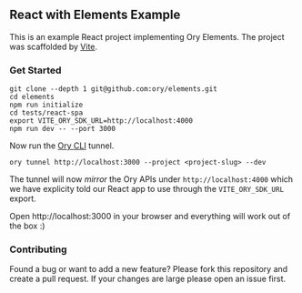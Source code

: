 ## React with Elements Example

This is an example React project implementing Ory Elements. The project was
scaffolded by [Vite](https://vitejs.dev/).

### Get Started

```shell
git clone --depth 1 git@github.com:ory/elements.git
cd elements
npm run initialize
cd tests/react-spa
export VITE_ORY_SDK_URL=http://localhost:4000
npm run dev -- --port 3000
```

Now run the [Ory CLI](https://www.ory.sh/docs/guides/cli/installation) tunnel.

```shell
ory tunnel http://localhost:3000 --project <project-slug> --dev
```

The tunnel will now _mirror_ the Ory APIs under `http://localhost:4000` which we
have explicity told our React app to use through the `VITE_ORY_SDK_URL` export.

Open http://localhost:3000 in your browser and everything will work out of the
box :)

### Contributing

Found a bug or want to add a new feature? Please fork this repository and create
a pull request. If your changes are large please open an issue first.
